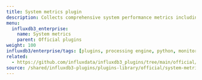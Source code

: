 ```yaml
---
title: System metrics plugin
description: Collects comprehensive system performance metrics including CPU, memory, disk, and network statistics.
menu:
  influxdb3_enterprise:
    name: System metrics
    parent: Official plugins
weight: 100
influxdb3/enterprise/tags: [plugins, processing engine, python, monitoring, system-metrics, performance]
related:
  - https://github.com/influxdata/influxdb3_plugins/tree/main/official/system-metrics, System metrics plugin on GitHub
source: /shared/influxdb3-plugins/plugins-library/official/system-metrics.md
---
```


<!-- //SOURCE - content/shared/influxdb3-plugins/plugins-library/official/system-metrics.md -->